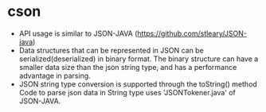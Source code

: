 # cson
  - API usage is similar to JSON-JAVA (https://github.com/stleary/JSON-java) 
  - Data structures that can be represented in JSON can be serialized(deserialized) in binary format. The binary structure can have a smaller data size than the json string type, and has a performance advantage in parsing.
  - JSON string type conversion is supported through the toString() method  Code to parse json data in String type uses 'JSONTokener.java' of JSON-JAVA.
  
  
